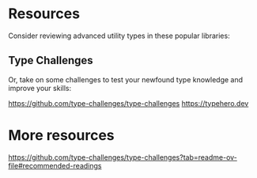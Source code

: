 # Resources

Consider reviewing advanced utility types in these popular libraries:

## Type Challenges

Or, take on some challenges to test your newfound type knowledge and improve your skills:

https://github.com/type-challenges/type-challenges
https://typehero.dev

# More resources

https://github.com/type-challenges/type-challenges?tab=readme-ov-file#recommended-readings
